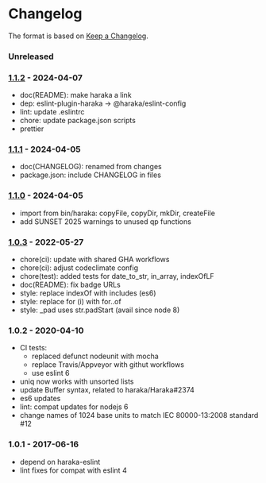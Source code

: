# Changelog

The format is based on [Keep a Changelog](https://keepachangelog.com/).

### Unreleased

### [1.1.2] - 2024-04-07

- doc(README): make haraka a link
- dep: eslint-plugin-haraka -> @haraka/eslint-config
- lint: update .eslintrc
- chore: update package.json scripts
- prettier

### [1.1.1] - 2024-04-05

- doc(CHANGELOG): renamed from changes
- package.json: include CHANGELOG in files

### [1.1.0] - 2024-04-05

- import from bin/haraka: copyFile, copyDir, mkDir, createFile
- add SUNSET 2025 warnings to unused qp functions

### [1.0.3] - 2022-05-27

- chore(ci): update with shared GHA workflows
- chore(ci): adjust codeclimate config
- chore(test): added tests for date_to_str, in_array, indexOfLF
- doc(README): fix badge URLs
- style: replace indexOf with includes (es6)
- style: replace for (i) with for..of
- style: \_pad uses str.padStart (avail since node 8)

### 1.0.2 - 2020-04-10

- CI tests:
  - replaced defunct nodeunit with mocha
  - replace Travis/Appveyor with githut workflows
  - use eslint 6
- uniq now works with unsorted lists
- update Buffer syntax, related to haraka/Haraka#2374
- es6 updates
- lint: compat updates for nodejs 6
- change names of 1024 base units to match IEC 80000-13:2008 standard #12

### 1.0.1 - 2017-06-16

- depend on haraka-eslint
- lint fixes for compat with eslint 4

[1.0.3]: https://github.com/haraka/haraka-utils/releases/tag/1.0.3
[1.1.0]: https://github.com/haraka/haraka-utils/releases/tag/v1.1.0
[1.1.1]: https://github.com/haraka/haraka-utils/releases/tag/v1.1.1
[1.1.2]: https://github.com/haraka/haraka-utils/releases/tag/v1.1.2
